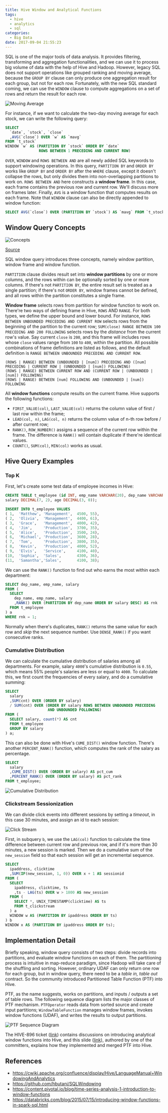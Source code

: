 ```yaml
---
title: Hive Window and Analytical Functions
tags:
  - hive
  - analytics
  - sql
categories:
  - Big Data
date: 2017-09-04 21:55:23
---
```



SQL is one of the major tools of data analysis. It provides filtering, transforming and aggregation functionalities, and we can use it to process big volume of data with the help of Hive and Hadoop. However, legacy SQL does not support operations like grouped ranking and moving average, because the `GROUP BY` clause can only produce one aggregation result for each group, but not for each row. Fortunately, with the new SQL standard coming, we can use the `WINDOW` clause to compute aggregations on a set of rows and return the result for each row.

![Moving Average](/images/hive-window/window-stock.png)

For instance, if we want to calculate the two-day moving average for each stock, we can write the following query:

```sql
SELECT
  `date`, `stock`, `close`
  ,AVG(`close`) OVER `w` AS `mavg`
FROM `t_stock`
WINDOW `w` AS (PARTITION BY `stock` ORDER BY `date`
               ROWS BETWEEN 1 PRECEDING AND CURRENT ROW)
```

`OVER`, `WINDOW` and `ROWS BETWEEN AND` are all newly added SQL keywords to support windowing operations. In this query, `PARTITION BY` and `ORDER BY` works like `GROUP BY` and `ORDER BY` after the `WHERE` clause, except it doesn't collapse the rows, but only divides them into non-overlapping partitions to work on. `ROWS BETWEEN AND` here constructs a **window frame**. In this case, each frame contains the previous row and current row. We'll discuss more on frames later. Finally, `AVG` is a window function that computes results on each frame. Note that `WINDOW` clause can also be directly appended to window function:

```sql
SELECT AVG(`close`) OVER (PARTITION BY `stock`) AS `mavg` FROM `t_stock`;
```

<!-- more -->

## Window Query Concepts

![Concepts](/images/hive-window/concepts.png)

[Source][1]

SQL window query introduces three concepts, namely window partition, window frame and window function.

`PARTITION` clause divides result set into **window partitions** by one or more columns, and the rows within can be optionally sorted by one or more columns. If there's not `PARTITION BY`, the entire result set is treated as a single partition; if there's not `ORDER BY`, window frames cannot be defined, and all rows within the partition constitutes a single frame.

**Window frame** selects rows from partition for window function to work on. There're two ways of defining frame in Hive, `ROWS` AND `RANGE`. For both types, we define the upper bound and lower bound. For instance, `ROWS BETWEEN UNBOUNDED PRECEDING AND CURRENT ROW` selects rows from the beginning of the partition to the current row; `SUM(close) RANGE BETWEEN 100 PRECEDING AND 200 FOLLOWING` selects rows by the *distance* from the current row's value. Say current `close` is `200`, and this frame will includes rows whose `close` values range from `100` to `400`, within the partition. All possible combinations of frame definitions are listed as follows, and the default definition is `RANGE BETWEEN UNBOUNDED PRECEDING AND CURRENT ROW`.

```text
(ROWS | RANGE) BETWEEN (UNBOUNDED | [num]) PRECEDING AND ([num] PRECEDING | CURRENT ROW | (UNBOUNDED | [num]) FOLLOWING)
(ROWS | RANGE) BETWEEN CURRENT ROW AND (CURRENT ROW | (UNBOUNDED | [num]) FOLLOWING)
(ROWS | RANGE) BETWEEN [num] FOLLOWING AND (UNBOUNDED | [num]) FOLLOWING
```

All **window functions** compute results on the current frame. Hive supports the following functions:

* `FIRST_VALUE(col)`, `LAST_VALUE(col)` returns the column value of first / last row within the frame;
* `LEAD(col, n)`, `LAG(col, n)` returns the column value of n-th row before / after current row;
* `RANK()`, `ROW_NUMBER()` assigns a sequence of the current row within the frame. The difference is `RANK()` will contain duplicate if there're identical values.
* `COUNT()`, `SUM(col)`, `MIN(col)` works as usual.

## Hive Query Examples

### Top K

First, let's create some test data of employee incomes in Hive:

```sql
CREATE TABLE t_employee (id INT, emp_name VARCHAR(20), dep_name VARCHAR(20),
salary DECIMAL(7, 2), age DECIMAL(3, 0));

INSERT INTO t_employee VALUES
( 1,  'Matthew', 'Management',  4500, 55),
( 2,  'Olivia',  'Management',  4400, 61),
( 3,  'Grace',   'Management',  4000, 42),
( 4,  'Jim',     'Production',  3700, 35),
( 5,  'Alice',   'Production',  3500, 24),
( 6,  'Michael', 'Production',  3600, 28),
( 7,  'Tom',     'Production',  3800, 35),
( 8,  'Kevin',   'Production',  4000, 52),
( 9,  'Elvis',   'Service',     4100, 40),
(10,  'Sophia',  'Sales',       4300, 36),
(11,  'Samantha','Sales',       4100, 38);
```

We can use the `RANK()` function to find out who earns the most within each department:

```sql
SELECT dep_name, emp_name, salary
FROM (
  SELECT
    dep_name, emp_name, salary
    ,RANK() OVER (PARTITION BY dep_name ORDER BY salary DESC) AS rnk
  FROM t_employee
) a
WHERE rnk = 1;
```

Normally when there's duplicates, `RANK()` returns the same value for each row and *skip* the next sequence number. Use `DENSE_RANK()` if you want consecutive ranks.

### Cumulative Distribution

We can calculate the cumulative distribution of salaries among all departments. For example, salary `4000`'s cumulative distribution is `0.55`, which means 55% people's salaries are less or equal to `4000`. To calculate this, we first count the frequencies of every salary, and do a cumulative summing:

```sql
SELECT
  salary
  ,SUM(cnt) OVER (ORDER BY salary)
  / SUM(cnt) OVER (ORDER BY salary ROWS BETWEEN UNBOUNDED PRECEDING
                   AND UNBOUNDED FOLLOWING)
FROM (
  SELECT salary, count(*) AS cnt
  FROM t_employee
  GROUP BY salary
) a;
```

This can also be done with Hive's `CUME_DIST()` window function. There's another `PERCENT_RANK()` function, which computes the rank of the salary as percentage.

```sql
SELECT
  salary
  ,CUME_DIST() OVER (ORDER BY salary) AS pct_cum
  ,PERCENT_RANK() OVER (ORDER BY salary) AS pct_rank
FROM t_employee;
```

![Cumulative Distribution](/images/hive-window/employee-pct.png)

### Clickstream Sessionization

We can divide click events into different sessions by setting a *timeout*, in this case 30 minutes, and assign an id to each session:

![Click Stream](/images/hive-window/clickstream.png)

First, in subquery `b`, we use the `LAG(col)` function to calculate the time difference between current row and previous row, and if it's more than 30 minutes, a new session is marked. Then we do a cumulative sum of the `new_session` field so that each session will get an incremental sequence.

```sql
SELECT
  ipaddress, clicktime
  ,SUM(IF(new_session, 1, 0)) OVER x + 1 AS sessionid
FROM (
  SELECT
    ipaddress, clicktime, ts
    ,ts - LAG(ts) OVER w > 1800 AS new_session
  FROM (
    SELECT *, UNIX_TIMESTAMP(clicktime) AS ts
    FROM t_clickstream
  ) a
  WINDOW w AS (PARTITION BY ipaddress ORDER BY ts)
) b
WINDOW x AS (PARTITION BY ipaddress ORDER BY ts);
```

## Implementation Detail

Briefly speaking, window query consists of two steps: divide records into partitions, and evaluate window functions on each of them. The partitioning process is intuitive in map-reduce paradigm, since Hadoop will take care of the shuffling and sorting. However, ordinary UDAF can only return one row for each group, but in window query, there need to be a *table in, table out* contract. So the community introduced Partitioned Table Function (PTF) into Hive.

PTF, as the name suggests, works on partitions, and inputs / outputs a set of table rows. The following sequence diagram lists the major classes of PTF mechanism. `PTFOperator` reads data from sorted source and create input partitions; `WindowTableFunction` manages window frames, invokes window functions (UDAF), and writes the results to output partitions.

![PTF Sequence Diagram](/images/hive-window/window-sequence.png)

The HIVE-896 ticket ([link][2]) contains discussions on introducing analytical window functions into Hive, and this slide ([link][3]), authored by one of the committers, explains how they implemented and merged PTF into Hive.

## References

* https://cwiki.apache.org/confluence/display/Hive/LanguageManual+WindowingAndAnalytics
* https://github.com/hbutani/SQLWindowing
* https://content.pivotal.io/blog/time-series-analysis-1-introduction-to-window-functions
* https://databricks.com/blog/2015/07/15/introducing-window-functions-in-spark-sql.html

[1]: https://en.wikibooks.org/wiki/Structured_Query_Language/Window_functions
[2]: https://issues.apache.org/jira/browse/HIVE-896
[3]: https://www.slideshare.net/Hadoop_Summit/analytical-queries-with-hive
